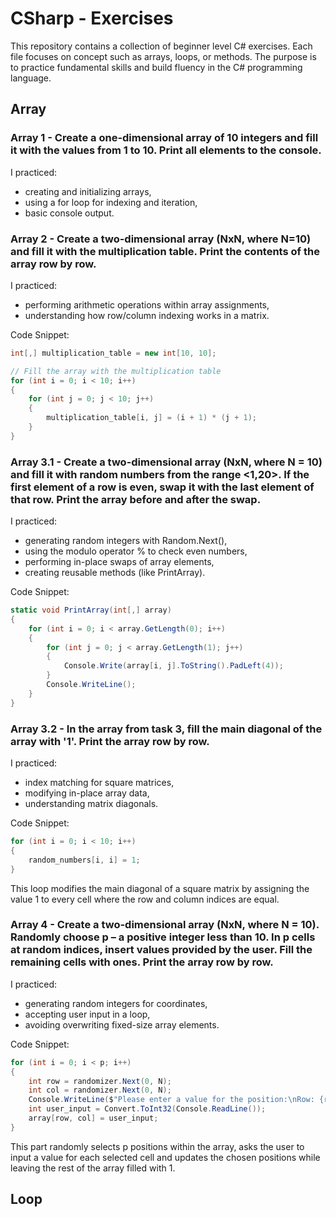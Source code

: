 # CSharp - Exercises
This repository contains a collection of beginner level C# exercises. Each file focuses on concept such as arrays, loops, or methods. The purpose is to practice fundamental skills and build fluency in the C# programming language.

## Array

### Array 1 - Create a one-dimensional array of 10 integers and fill it with the values from 1 to 10. Print all elements to the console.

I practiced:
- creating and initializing arrays,
- using a for loop for indexing and iteration,
- basic console output.


### Array 2 - Create a two-dimensional array (NxN, where N=10) and fill it with the multiplication table. Print the contents of the array row by row.

I practiced:
- performing arithmetic operations within array assignments,
- understanding how row/column indexing works in a matrix.

Code Snippet:
```C#
int[,] multiplication_table = new int[10, 10];

// Fill the array with the multiplication table
for (int i = 0; i < 10; i++)
{
    for (int j = 0; j < 10; j++)
    {
        multiplication_table[i, j] = (i + 1) * (j + 1);
    }
}
```


### Array 3.1 - Create a two-dimensional array (NxN, where N = 10) and fill it with random numbers from the range <1,20>. If the first element of a row is even, swap it with the last element of that row. Print the array before and after the swap.

I practiced:
- generating random integers with Random.Next(),
- using the modulo operator % to check even numbers,
- performing in-place swaps of array elements,
- creating reusable methods (like PrintArray).

Code Snippet:
```C#
static void PrintArray(int[,] array)
{
    for (int i = 0; i < array.GetLength(0); i++)
    {
        for (int j = 0; j < array.GetLength(1); j++)
        {
            Console.Write(array[i, j].ToString().PadLeft(4));
        }
        Console.WriteLine();
    }
}
```


### Array 3.2 - In the array from task 3, fill the main diagonal of the array with '1'. Print the array row by row.

I practiced:
- index matching for square matrices,
- modifying in-place array data,
- understanding matrix diagonals.

Code Snippet:
```C#
for (int i = 0; i < 10; i++)
{
    random_numbers[i, i] = 1;
}
```
This loop modifies the main diagonal of a square matrix by assigning the value 1 to every cell where the row and column indices are equal.


### Array 4 - Create a two-dimensional array (NxN, where N = 10). Randomly choose p – a positive integer less than 10. In p cells at random indices, insert values provided by the user. Fill the remaining cells with ones. Print the array row by row.

I practiced:
- generating random integers for coordinates,
- accepting user input in a loop,
- avoiding overwriting fixed-size array elements.

Code Snippet:
```C#
for (int i = 0; i < p; i++)
{
    int row = randomizer.Next(0, N);
    int col = randomizer.Next(0, N);
    Console.WriteLine($"Please enter a value for the position:\nRow: {row + 1}, Column: {col + 1}");
    int user_input = Convert.ToInt32(Console.ReadLine());
    array[row, col] = user_input;
}
```
This part randomly selects p positions within the array, asks the user to input a value for each selected cell and updates the chosen positions while leaving the rest of the array filled with 1.



## Loop





























